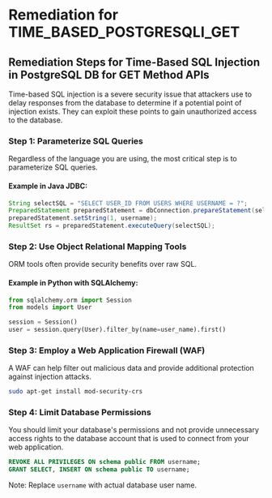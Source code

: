 # Remediation for TIME_BASED_POSTGRESQLI_GET

## Remediation Steps for Time-Based SQL Injection in PostgreSQL DB for GET Method APIs

Time-based SQL injection is a severe security issue that attackers use to delay responses from the database to determine if a potential point of injection exists. They can exploit these points to gain unauthorized access to the database.

### Step 1: Parameterize SQL Queries

Regardless of the language you are using, the most critical step is to parameterize SQL queries.

#### Example in Java JDBC:

```java
String selectSQL = "SELECT USER_ID FROM USERS WHERE USERNAME = ?";
PreparedStatement preparedStatement = dbConnection.prepareStatement(selectSQL);
preparedStatement.setString(1, username);
ResultSet rs = preparedStatement.executeQuery(selectSQL);
```

### Step 2: Use Object Relational Mapping Tools

ORM tools often provide security benefits over raw SQL.

#### Example in Python with SQLAlchemy:

```python
from sqlalchemy.orm import Session
from models import User

session = Session()
user = session.query(User).filter_by(name=user_name).first()
```

### Step 3: Employ a Web Application Firewall (WAF)

A WAF can help filter out malicious data and provide additional protection against injection attacks.

```bash
sudo apt-get install mod-security-crs
```


### Step 4: Limit Database Permissions

You should limit your database's permissions and not provide unnecessary access rights to the database account that is used to connect from your web application.

```SQL
REVOKE ALL PRIVILEGES ON schema public FROM username;
GRANT SELECT, INSERT ON schema public TO username;
```

Note: Replace `username` with actual database user name.